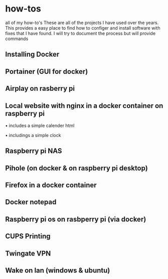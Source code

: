 # how-tos
all of my how-to's
These are all of the projects I have used over the years. This provides a easy place to find how to configer and install software with fixes that I have found. I will try to document the process but will provide commands

## Installing Docker

## Portainer (GUI for docker)

## Airplay on rasberry pi

## Local website with nginx in a docker container on raspberry pi
 • includes a simple calender html
 
 • includings a simple clock

## Raspberry pi NAS

## Pihole (on docker & on raspberry pi desktop)

## Firefox in a docker container

## Docker notepad

## Raspberry pi os on rasbperry pi (via docker)

## CUPS Printing

## Twingate VPN

## Wake on lan (windows & ubuntu)
